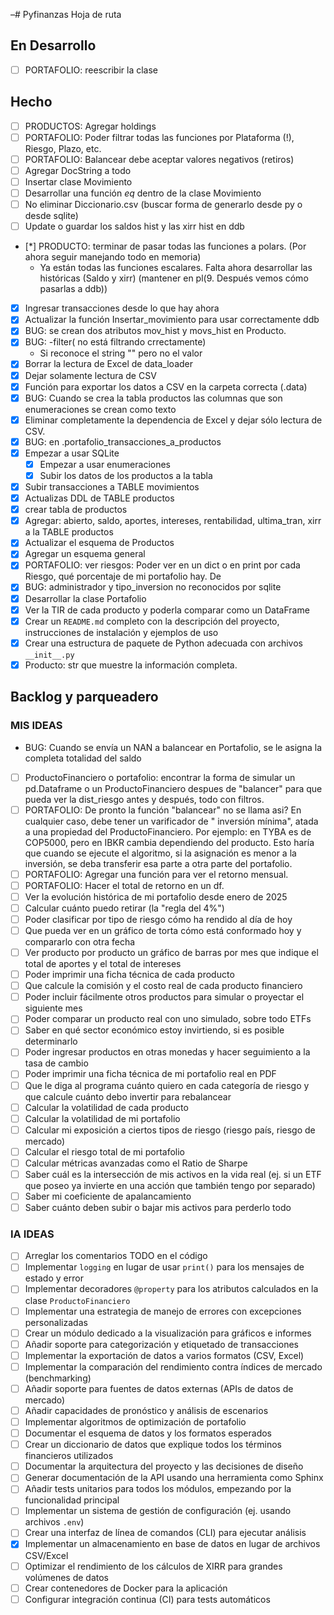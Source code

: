 –# Pyfinanzas Hoja de ruta

## En Desarrollo

- [ ] PORTAFOLIO: reescribir la clase

## Hecho

- [ ] PRODUCTOS: Agregar holdings
- [ ] PORTAFOLIO: Poder filtrar todas las funciones por Plataforma (!), Riesgo, Plazo, etc.
- [ ] PORTAFOLIO: Balancear debe aceptar valores negativos (retiros)
- [ ] Agregar DocString a todo
- [ ] Insertar clase Movimiento
- [ ] Desarrollar una función _eq_ dentro de la clase Movimiento
- [ ] No eliminar Diccionario.csv (buscar forma de generarlo desde py o desde sqlite)
- [ ] Update o guardar los saldos hist y las xirr hist en ddb
- [*] PRODUCTO: terminar de pasar todas las funciones a polars. (Por ahora seguir manejando todo en memoria)
    - Ya están todas las funciones escalares. Falta ahora desarrollar las históricas (Saldo y xirr) (mantener en pl(9.
      Después vemos cómo pasarlas a ddb))
- [x] Ingresar transacciones desde lo que hay ahora
- [x] Actualizar la función Insertar_movimiento para usar correctamente ddb
- [x] BUG: se crean dos atributos mov_hist y movs_hist en Producto.
- [x] BUG: -filter( no está filtrando crrectamente)
    - Si reconoce el string "" pero no el valor
- [x] Borrar la lectura de Excel de data_loader
- [x] Dejar solamente lectura de CSV
- [x] Función para exportar los datos a CSV en la carpeta correcta (.data)
- [x] BUG: Cuando se crea la tabla productos las columnas que son enumeraciones se crean como texto
- [x] Eliminar completamente la dependencia de Excel y dejar sólo lectura de CSV.
- [x] BUG: en .portafolio_transacciones_a_productos
- [x] Empezar a usar SQLite
    - [x] Empezar a usar enumeraciones
    - [x] Subir los datos de los productos a la tabla
- [x] Subir transacciones a TABLE movimientos
- [x] Actualizas DDL de TABLE productos
- [x] crear tabla de productos
- [x] Agregar: abierto, saldo, aportes, intereses, rentabilidad, ultima_tran, xirr a la TABLE productos
- [x] Actualizar el esquema de Productos
- [x] Agregar un esquema general
- [x] PORTAFOLIO: ver riesgos: Poder ver en un dict o en print por cada Riesgo, qué porcentaje de mi portafolio hay. De
- [x] BUG: administrador y tipo_inversion no reconocidos por sqlite
- [x] Desarrollar la clase Portafolio
- [x] Ver la TIR de cada producto y poderla comparar como un DataFrame
- [x] Crear un `README.md` completo con la descripción del proyecto, instrucciones de instalación y ejemplos de uso
- [x] Crear una estructura de paquete de Python adecuada con archivos `__init__.py`
- [x] Producto: str que muestre la información completa.

## Backlog y parqueadero

### MIS IDEAS

- BUG: Cuando se envía un NAN a balancear en Portafolio, se le asigna la completa totalidad del saldo
- [ ] ProductoFinanciero o portafolio: encontrar la forma de simular un pd.Dataframe o un ProductoFinanciero despues
  de "balancer" para que pueda ver la dist_riesgo antes y después, todo con filtros.
- [ ] PORTAFOLIO: De pronto la función "balancear" no se llama asi? En cualquier caso, debe tener un varificador de "
  inversión mínima", atada a una propiedad del ProductoFinanciero. Por ejemplo: en TYBA es de COP5000, pero en IBKR
  cambia dependiendo del producto. Esto haría que cuando se ejecute el algoritmo, si la asignación es menor a la
  inversión, se deba transferir esa parte a otra parte del portafolio.
- [ ] PORTAFOLIO: Agregar una función para ver el retorno mensual.
- [ ] PORTAFOLIO: Hacer el total de retorno en un df.
- [ ] Ver la evolución histórica de mi portafolio desde enero de 2025
- [ ] Calcular cuánto puedo retirar (la "regla del 4%")
- [ ] Poder clasificar por tipo de riesgo cómo ha rendido al día de hoy
- [ ] Que pueda ver en un gráfico de torta cómo está conformado hoy y compararlo con otra fecha
- [ ] Ver producto por producto un gráfico de barras por mes que indique el total de aportes y el total de intereses
- [ ] Poder imprimir una ficha técnica de cada producto
- [ ] Que calcule la comisión y el costo real de cada producto financiero
- [ ] Poder incluir fácilmente otros productos para simular o proyectar el siguiente mes
- [ ] Poder comparar un producto real con uno simulado, sobre todo ETFs
- [ ] Saber en qué sector económico estoy invirtiendo, si es posible determinarlo
- [ ] Poder ingresar productos en otras monedas y hacer seguimiento a la tasa de cambio
- [ ] Poder imprimir una ficha técnica de mi portafolio real en PDF
- [ ] Que le diga al programa cuánto quiero en cada categoría de riesgo y que calcule cuánto debo invertir para
  rebalancear
- [ ] Calcular la volatilidad de cada producto
- [ ] Calcular la volatilidad de mi portafolio
- [ ] Calcular mi exposición a ciertos tipos de riesgo (riesgo país, riesgo de mercado)
- [ ] Calcular el riesgo total de mi portafolio
- [ ] Calcular métricas avanzadas como el Ratio de Sharpe
- [ ] Saber cuál es la intersección de mis activos en la vida real (ej. si un ETF que poseo ya invierte en una acción
  que también tengo por separado)
- [ ] Saber mi coeficiente de apalancamiento
- [ ] Saber cuánto deben subir o bajar mis activos para perderlo todo

### IA IDEAS

- [ ] Arreglar los comentarios TODO en el código
- [ ] Implementar `logging` en lugar de usar `print()` para los mensajes de estado y error
- [ ] Implementar decoradores `@property` para los atributos calculados en la clase `ProductoFinanciero`
- [ ] Implementar una estrategia de manejo de errores con excepciones personalizadas
- [ ] Crear un módulo dedicado a la visualización para gráficos e informes
- [ ] Añadir soporte para categorización y etiquetado de transacciones
- [ ] Implementar la exportación de datos a varios formatos (CSV, Excel)
- [ ] Implementar la comparación del rendimiento contra índices de mercado (benchmarking)
- [ ] Añadir soporte para fuentes de datos externas (APIs de datos de mercado)
- [ ] Añadir capacidades de pronóstico y análisis de escenarios
- [ ] Implementar algoritmos de optimización de portafolio
- [ ] Documentar el esquema de datos y los formatos esperados
- [ ] Crear un diccionario de datos que explique todos los términos financieros utilizados
- [ ] Documentar la arquitectura del proyecto y las decisiones de diseño
- [ ] Generar documentación de la API usando una herramienta como Sphinx
- [ ] Añadir tests unitarios para todos los módulos, empezando por la funcionalidad principal
- [ ] Implementar un sistema de gestión de configuración (ej. usando archivos `.env`)
- [ ] Crear una interfaz de línea de comandos (CLI) para ejecutar análisis
- [x] Implementar un almacenamiento en base de datos en lugar de archivos CSV/Excel
- [ ] Optimizar el rendimiento de los cálculos de XIRR para grandes volúmenes de datos
- [ ] Crear contenedores de Docker para la aplicación
- [ ] Configurar integración continua (CI) para tests automáticos
